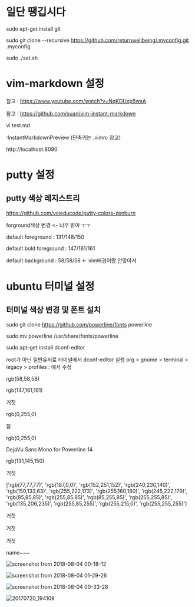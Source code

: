 # 일단 땡깁시다
sudo apt-get install git

sudo git clone --recursive https://github.com/returnwellbeing/.myconfig.git .myconfig

sudo ./set.sh

# vim-markdown 설정
참고 : https://www.youtube.com/watch?v=NqKDUxp5wsA

참고 : https://github.com/suan/vim-instant-markdown

vi test.md

:InstantMarkdownPreview (단축키는 .vimrc 참고)

http://localhost:8090

# putty 설정
## putty 색상 레지스트리
https://github.com/voieducode/putty-colors-zenburn

forground색상 변경 <- 너무 밝아 ㅜㅜ

default foreground : 131/148/150

default bold foreground : 147/161/161

default background : 58/58/58 <- vim배경이랑 안맞아서

# ubuntu 터미널 설정
## 터미널 색상 변경 및 폰트 설치
sudo git clone https://github.com/powerline/fonts powerline

sudo mv powerline /usr/share/fonts/powerline

sudo apt-get install dconf-editor

root가 아닌 일반유저로 터미널에서 dconf-editor 실행
org > gnome > terminal > legacy > profiles : 에서 수정

rgb(58,58,58)

rgb(147,161,161)

거짓

rgb(0,255,0)

참

rgb(0,255,0)

DejaVu Sans Mono for Powerline 14

rgb(131,145,150)

거짓

['rgb(77,77,77)', 'rgb(187,0,0)', 'rgb(152,251,152)', 'rgb(240,230,140)', 'rgb(150,133,63)', 'rgb(255,222,173)', 'rgb(255,160,160)', 'rgb(245,222,179)', 'rgb(85,85,85)', 'rgb(255,85,85)', 'rgb(85,255,85)', 'rgb(255,255,85)', 'rgb(135,206,235)', 'rgb(255,85,255)', 'rgb(255,215,0)', 'rgb(255,255,255)']

거짓

거짓

거짓

name~~~

![screenshot from 2018-08-04 00-18-12](https://user-images.githubusercontent.com/25244851/43654356-ee31f2b8-9785-11e8-81b8-dee738abdb71.png)

![screenshot from 2018-08-04 01-29-26](https://user-images.githubusercontent.com/25244851/43654361-f1f4b3fe-9785-11e8-8a4c-445c55ec0479.png)

![screenshot from 2018-08-04 00-33-28](https://user-images.githubusercontent.com/25244851/43654368-f3df9170-9785-11e8-83bd-215b832b44f3.png)

![20170720_194109](https://user-images.githubusercontent.com/25244851/43644065-5a1cb58a-9768-11e8-8142-97cdb839b615.jpg)

